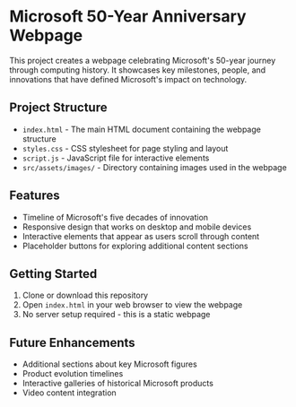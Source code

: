 # Microsoft 50-Year Anniversary Webpage

This project creates a webpage celebrating Microsoft's 50-year journey through computing history. It showcases key milestones, people, and innovations that have defined Microsoft's impact on technology.

## Project Structure

- `index.html` - The main HTML document containing the webpage structure
- `styles.css` - CSS stylesheet for page styling and layout
- `script.js` - JavaScript file for interactive elements
- `src/assets/images/` - Directory containing images used in the webpage

## Features

- Timeline of Microsoft's five decades of innovation
- Responsive design that works on desktop and mobile devices
- Interactive elements that appear as users scroll through content
- Placeholder buttons for exploring additional content sections

## Getting Started

1. Clone or download this repository
2. Open `index.html` in your web browser to view the webpage
3. No server setup required - this is a static webpage

## Future Enhancements

- Additional sections about key Microsoft figures
- Product evolution timelines
- Interactive galleries of historical Microsoft products
- Video content integration
